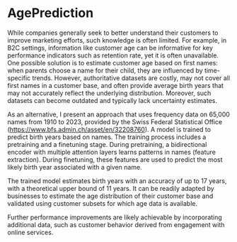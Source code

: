 # AgePrediction
While companies generally seek to better understand their customers to improve marketing efforts, such knowledge is often limited. For example, in B2C settings, information like customer age can be informative for key performance indicators such as retention rate, yet it is often unavailable. One possible solution is to estimate customer age based on first names: when parents choose a name for their child, they are influenced by time-specific trends. However, authoritative datasets are costly, may not cover all first names in a customer base, and often provide average birth years that may not accurately reflect the underlying distribution. Moreover, such datasets can become outdated and typically lack uncertainty estimates.

As an alternative, I present an approach that uses frequency data on 65,000 names from 1910 to 2023, provided by the Swiss Federal Statistical Office (https://www.bfs.admin.ch/asset/en/32208760). A model is trained to predict birth years based on names. The training process includes a pretraining and a finetuning stage. During pretraining, a bidirectional encoder with multiple attention layers learns patterns in names (feature extraction). During finetuning, these features are used to predict the most likely birth year associated with a given name.

The trained model estimates birth years with an accuracy of up to 17 years, with a theoretical upper bound of 11 years. It can be readily adapted by businesses to estimate the age distribution of their customer base and validated using customer subsets for which age data is available.

Further performance improvements are likely achievable by incorporating additional data, such as customer behavior derived from engagement with online services.
